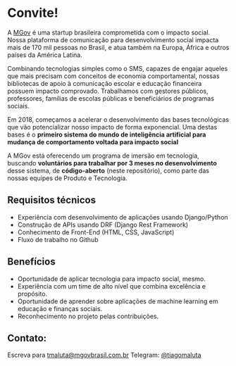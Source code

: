 # Convite! 

A [MGov](http://mgovbrasil.com.br) é uma startup brasileira comprometida com o impacto social. Nossa plataforma de comunicação para desenvolvimento social impacta mais de 170 mil pessoas no Brasil, e atua também na Europa, África e outros países da América Latina. 

Combinando tecnologias simples como o SMS, capazes de engajar aqueles que mais precisam com conceitos de economia comportamental, nossas bibliotecas de apoio à comunicação escolar e educação financeira possuem impacto comprovado. Trabalhamos com gestores públicos, professores, famílias de escolas públicas e beneficiários de programas sociais. 

Em 2018, começamos a acelerar o desenvolvimento das bases tecnológicas que vão potencializar nosso impacto de forma exponencial. Uma destas bases é o **primeiro sistema do mundo de inteligência artificial para mudança de comportamento voltada para impacto social**

A MGov está oferecendo um programa de imersão em tecnologia, buscando **voluntários para trabalhar por 3 meses no desenvolvimento** desse sistema, de **código-aberto** (neste repositório), como parte das nossas equipes de Produto e Tecnologia.

## Requisitos técnicos 

- Experiência com desenvolvimento de aplicações usando Django/Python
- Construção de APIs usando DRF (Django Rest Framework) 
- Conhecimento de Front-End (HTML, CSS, JavaScript) 
- Fluxo de trabalho no Github 

## Benefícios

- Oportunidade de aplicar tecnologia para impacto social, mesmo.
- Experiência com um time de alto nível que combina excelência e propósito.
- Oportunidade de aprender sobre aplicações de machine learning em educação e finanças sociais. 
- Reconhecimento no projeto pelas contribuições. 

## Contato: 

Escreva para tmaluta@mgovbrasil.com.br 
Telegram: [@tiagomaluta](http://t.me/tiagomaluta) 
